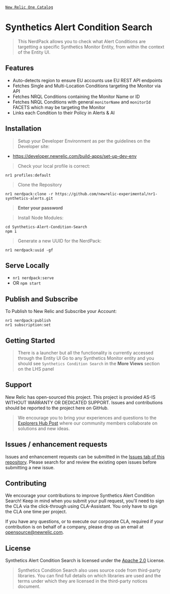 [`New Relic One Catalog`](https://github.com/newrelic/open-source-office/blob/master/examples/categories/index.md#nr1-catalog)

# Synthetics Alert Condition Search 

>This NerdPack allows you to check what Alert Conditions are targetting a specific Synthetics Monitor Entity, from within the context of the Entity UI.

## Features
 - Auto-detects region to ensure EU accounts use EU REST API endpoints
 - Fetches Single and Multi-Location Conditions targeting the Monitor via API
 - Fetches NRQL Conditions containing the Monitor Name or ID
 - Fetches NRQL Conditions with general `monitorName` and `monitorId` FACETS which may be targeting the Monitor
 - Links each Condition to their Policy in Alerts & AI

## Installation

> Setup your Developer Environment as per the guidelines on the Developer site:
 - https://developer.newrelic.com/build-apps/set-up-dev-env

> Check your local profile is correct:

```
nr1 profiles:default
```

> Clone the Repository
```
nr1 nerdpack:clone -r https://github.com/newrelic-experimental/nr1-synthetics-alerts.git
```

> **Enter your password**

> Install Node Modules:

```
cd Synthetics-Alert-Condition-Search
npm i
```

> Generate a new UUID for the NerdPack:
```
nr1 nerdpack:uuid -gf
```

## Serve Locally
 - `nr1 nerdpack:serve`
 - OR `npm start`

## Publish and Subscribe

To Publish to New Relic and Subscribe your Account:

```
nr1 nerdpack:publish
nr1 subscription:set
```

## Getting Started

>There is a launcher but all the functionality is currently accessed through the Entity UI
Go to any Synthetics Monitor entity and you should see `Synthetics Condition Search` in the **More Views** section on the LHS panel

## Support

New Relic has open-sourced this project. This project is provided AS-IS WITHOUT WARRANTY OR DEDICATED SUPPORT. Issues and contributions should be reported to the project here on GitHub.

>We encourage you to bring your experiences and questions to the [Explorers Hub Post](https://discuss.newrelic.com/t/relic-solution-just-dropped-in-to-see-what-conditions-my-synthetics-were-in/114182) where our community members collaborate on solutions and new ideas.

## Issues / enhancement requests

Issues and enhancement requests can be submitted in the [Issues tab of this repository](../../issues). Please search for and review the existing open issues before submitting a new issue.

## Contributing

We encourage your contributions to improve Synthetics Alert Condition Search! Keep in mind when you submit your pull request, you'll need to sign the CLA via the click-through using CLA-Assistant. You only have to sign the CLA one time per project.

If you have any questions, or to execute our corporate CLA, required if your contribution is on behalf of a company,  please drop us an email at opensource@newrelic.com.

## License

Synthetics Alert Condition Search is licensed under the [Apache 2.0](http://apache.org/licenses/LICENSE-2.0.txt) License.

>Synthetics Condition Search also uses source code from third-party libraries. You can find full details on which libraries are used and the terms under which they are licensed in the third-party notices document.

